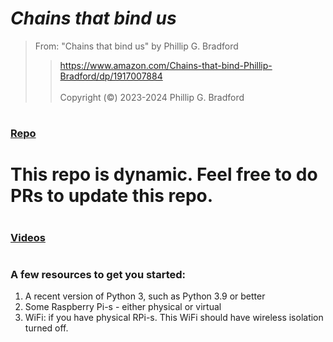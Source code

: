 # *Chains that bind us*<br>  

> From: "Chains that bind us" by Phillip G. Bradford <br>  
>> https://www.amazon.com/Chains-that-bind-Phillip-Bradford/dp/1917007884 <br>  
> Copyright (&copy;) 2023-2024 Phillip G. Bradford <br>

#
### [Repo](github.com/wonder-phil/ChainsThatBindUs) <br>
# This repo is dynamic.  Feel free to do PRs to update this repo. <br>

#  
### [Videos](www.youtube.com/@Chainsthatbindus-mu6ir)
#
#



### A few resources to get you started:

1. A recent version of Python 3, such as Python 3.9 or better
2. Some Raspberry Pi-s - either physical or virtual
3. WiFi: if you have physical RPi-s.
   This WiFi should  have wireless isolation turned off.
   

